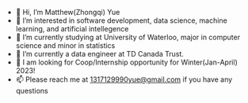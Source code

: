 - 👋 Hi, I’m Matthew(Zhongqi) Yue
- 👀 I’m interested in software development, data science, machine learning, and artificial intellegence
- 🌱 I’m currently studying at University of Waterloo, major in computer science and minor in statistics
- 💞️ I’m currently a data engineer at TD Canada Trust. 
- 👀 I am looking for Coop/Internship opportunity for Winter(Jan-April) 2023!
- 📫 Please reach me at 1317129990yue@gmail.com if you have any questions

<!---
Zhongqi0402/Zhongqi0402 is a ✨ special ✨ repository because its `README.md` (this file) appears on your GitHub profile.
You can click the Preview link to take a look at your changes.
--->

